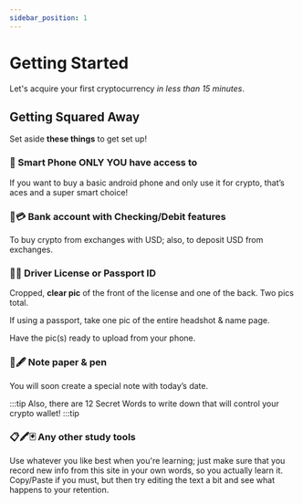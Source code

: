 ```yaml
---
sidebar_position: 1
---
```


# Getting Started

Let's acquire your first cryptocurrency *in less than 15 minutes*.

## Getting Squared Away

Set aside **these things** to get set up!

### 📱 Smart Phone ONLY YOU have access to
If you want to buy a basic android phone and only use it for crypto, that’s aces and a super smart choice!

### 🏧💳 Bank account with Checking/Debit features
To buy crypto from exchanges with USD; also, to deposit USD from exchanges.

### 📇📸 Driver License or Passport ID
Cropped, **clear pic** of the front of the license and one of the back. Two pics total.

If using a passport, take one pic of the entire headshot & name page.

Have the pic(s) ready to upload from your phone.

### 📝🖋 Note paper & pen
You will soon create a special note with today’s date.

:::tip
Also, there are 12 Secret Words to write down that will control your crypto wallet!
:::tip

### 📋🖍🃏 Any other study tools
Use whatever you like best when you're learning; just make sure that you record new info from this site in your own words, so you actually learn it. Copy/Paste if you must, but then try  editing the text a bit and see what happens to your retention.

